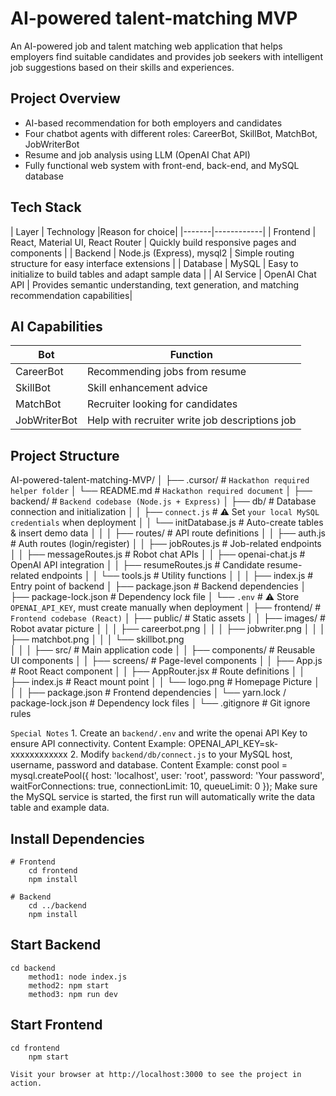 # AI-powered talent-matching MVP

An AI-powered job and talent matching web application that helps employers find suitable candidates and provides job seekers with intelligent job suggestions based on their skills and experiences.

## Project Overview

- AI-based recommendation for both employers and candidates
- Four chatbot agents with different roles: CareerBot, SkillBot, MatchBot, JobWriterBot
- Resume and job analysis using LLM (OpenAI Chat API)
- Fully functional web system with front-end, back-end, and MySQL database

## Tech Stack

| Layer | Technology |Reason for choice|
|-------|------------|
| Frontend | React, Material UI, React Router | Quickly build responsive pages and components  |
| Backend | Node.js (Express), mysql2 | Simple routing structure for easy interface extensions |
| Database | MySQL | Easy to initialize to build tables and adapt sample data  |
| AI Service | OpenAI Chat API | Provides semantic understanding, text generation, and matching recommendation capabilities|

## AI Capabilities

| Bot | Function |
|-------|------------|
| CareerBot | Recommending jobs from resume |
| SkillBot | Skill enhancement advice |
| MatchBot | Recruiter looking for candidates |
| JobWriterBot | Help with recruiter write job descriptions job |

## Project Structure

AI-powered-talent-matching-MVP/
│
├── .cursor/                           # `Hackathon required helper folder`
│   └── README.md                      # `Hackathon required document`
│
├── backend/                           # `Backend codebase (Node.js + Express)`
│   ├── db/                            # Database connection and initialization
│   │   ├── `connect.js`               # ⚠️ Set `your local MySQL credentials` when deployment
│   │   └── initDatabase.js            # Auto-create tables & insert demo data
│   │
│   ├── routes/                        # API route definitions
│   │   ├── auth.js                    # Auth routes (login/register)
│   │   ├── jobRoutes.js               # Job-related endpoints
│   │   ├── messageRoutes.js           # Robot chat APIs
│   │   ├── openai-chat.js             # OpenAI API integration
│   │   ├── resumeRoutes.js            # Candidate resume-related endpoints
│   │   └── tools.js                   # Utility functions
│   │
│   ├── index.js                       # Entry point of backend
│   ├── package.json                   # Backend dependencies
│   ├── package-lock.json              # Dependency lock file
│   └── `.env`                         # ⚠️ Store `OPENAI_API_KEY`, must create manually when deployment
│
├── frontend/                          # `Frontend codebase (React)`
│   ├── public/                        # Static assets
│   │   ├── images/                    # Robot avatar picture
│   │   │   ├── careerbot.png
│   │   │   ├── jobwriter.png
│   │   │   ├── matchbot.png
│   │   │   └── skillbot.png         
│   │
│   ├── src/                           # Main application code
│   │   ├── components/                # Reusable UI components
│   │   ├── screens/                   # Page-level components
│   │   ├── App.js                     # Root React component
│   │   ├── AppRouter.jsx              # Route definitions
│   │   ├── index.js                 # React mount point
│   │   └── logo.png                   # Homepage Picture
│   │
│   ├── package.json                   # Frontend dependencies
│   └──  yarn.lock / package-lock.json # Dependency lock files
│
└── .gitignore                       # Git ignore rules

`Special Notes`
    1. Create an `backend/.env` and write the openai API Key to ensure API connectivity.
       Content Example:
                OPENAI_API_KEY=sk-xxxxxxxxxxxx
    2. Modify `backend/db/connect.js` to your MySQL host, username, password and database.
        Content Example:
            const pool = mysql.createPool({
                host: 'localhost',
                user: 'root',
                password: 'Your password',
                waitForConnections: true,
                connectionLimit: 10,
                queueLimit: 0
                });
        Make sure the MySQL service is started, the first run will automatically write the data table and example data.

## Install Dependencies
    # Frontend
        cd frontend
        npm install

    # Backend
        cd ../backend
        npm install

## Start Backend

    cd backend
        method1: node index.js
        method2: npm start
        method3: npm run dev

## Start Frontend

    cd frontend
        npm start

    Visit your browser at http://localhost:3000 to see the project in action.